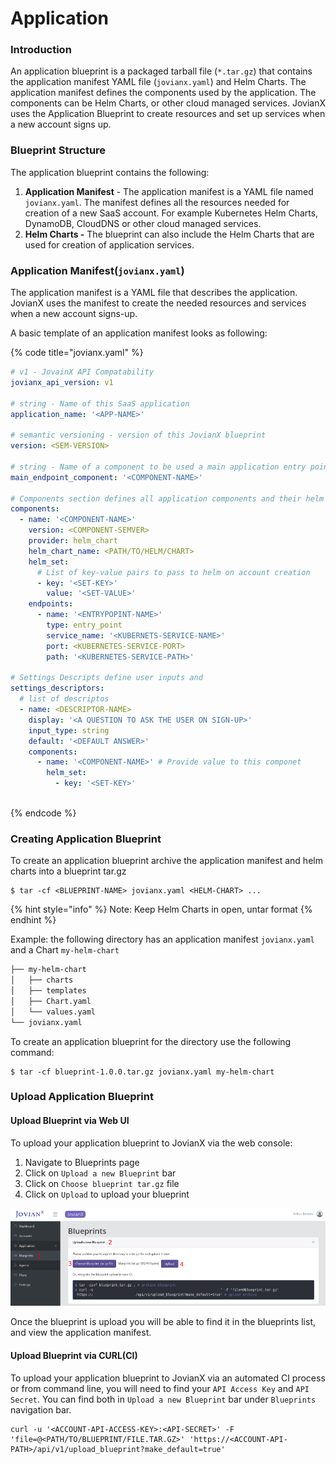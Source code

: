 # Application

### Introduction

An application blueprint is a packaged tarball file \(`*.tar.gz`\) that contains the application manifest YAML file \(`jovianx.yaml`\) and Helm Charts. The application manifest defines the components used by the application. The components can be Helm Charts, or other cloud managed services. JovianX uses the Application Blueprint to create resources and set up services when a new account signs up. 

### Blueprint Structure

The application blueprint contains the following:

1. **Application Manifest** - The application manifest  is a YAML file named `jovianx.yaml`. The manifest defines all the resources needed for creation of a new SaaS account. For example Kubernetes Helm Charts, DynamoDB, CloudDNS or other cloud managed services.
2. **Helm Charts -** The blueprint can also include the Helm Charts that are used for creation of application services.

### Application Manifest\(`jovianx.yaml`\) 

The application manifest is a YAML file that describes the application. JovianX uses the manifest to create the needed resources and services when a new account signs-up.

A basic template  of an application manifest looks as following:

{% code title="jovianx.yaml" %}
```yaml
# v1 - JovainX API Compatability
jovianx_api_version: v1

# string - Name of this SaaS application
application_name: '<APP-NAME>'

# semantic versioning - version of this JovianX blueprint 
version: <SEM-VERSION>

# string - Name of a component to be used a main application entry point 
main_endpoint_component: '<COMPONENT-NAME>'

# Components section defines all application components and their helm chart implementations
components:
  - name: '<COMPONENT-NAME>'
    version: <COMPONENT-SEMVER>
    provider: helm_chart
    helm_chart_name: <PATH/TO/HELM/CHART>
    helm_set:
      # List of key-value pairs to pass to helm on account creation
      - key: '<SET-KEY>'
        value: '<SET-VALUE>'
    endpoints:
      - name: '<ENTRYPOPINT-NAME>'
        type: entry_point
        service_name: '<KUBERNETS-SERVICE-NAME>'
        port: <KUBERNETES-SERVICE-PORT>
        path: '<KUBERNETES-SERVICE-PATH>'

# Settings Descripts define user inputs and 
settings_descriptors:
  # list of descriptos
  - name: <DESCRIPTOR-NAME>
    display: '<A QUESTION TO ASK THE USER ON SIGN-UP>'
    input_type: string
    default: '<DEFAULT ANSWER>'
    components:
      - name: '<COMPONENT-NAME>' # Provide value to this componet 
        helm_set:
          - key: '<SET-KEY>'
          
```
{% endcode %}

### Creating Application Blueprint

To create an application blueprint archive the application manifest and helm charts into a blueprint tar.gz

```text
$ tar -cf <BLUEPRINT-NAME> jovianx.yaml <HELM-CHART> ...
```

{% hint style="info" %}
Note: Keep Helm Charts in open, untar format
{% endhint %}

Example: the following directory has an application manifest `jovianx.yaml` and a Chart `my-helm-chart`

```bash
├── my-helm-chart
│   ├── charts
│   ├── templates
│   ├── Chart.yaml
│   └── values.yaml
└── jovianx.yaml
```

To create an application blueprint for the directory use the following command:

```text
$ tar -cf blueprint-1.0.0.tar.gz jovianx.yaml my-helm-chart
```

### Upload Application Blueprint

#### Upload Blueprint via Web UI

To upload your application blueprint to JovianX via the web console:

1. Navigate to Blueprints page
2. Click on `Upload a new Blueprint` bar
3. Click on `Choose blueprint tar.gz` file
4. Click on `Upload` to upload your blueprint

![](../.gitbook/assets/screenshot-20190825125210-1252x389.png)

Once the blueprint is upload you will be able to find it in the blueprints list, and view the application manifest.

#### Upload Blueprint via CURL\(CI\)

To upload your application blueprint to JovianX via an automated CI process or from command line, you will need to find your `API Access Key` and `API Secret`. You can find both in `Upload a new Blueprint` bar under `Blueprints` navigation bar.

```text
curl -u '<ACCOUNT-API-ACCESS-KEY>:<API-SECRET>' -F 'file=@<PATH/TO/BLUEPRINT/FILE.TAR.GZ>' 'https://<ACCOUNT-API-PATH>/api/v1/upload_blueprint?make_default=true'
```

